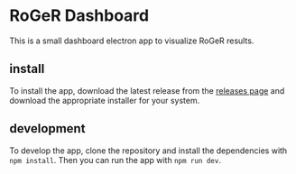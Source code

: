 # RoGeR Dashboard

This is a small dashboard electron app to visualize RoGeR results.

## install

To install the app, download the latest release from the [releases page](https://github.com/Hydrology-IFH/roger_dashboard/releases) and download the appropriate installer for your system.

## development

To develop the app, clone the repository and install the dependencies with `npm install`. Then you can run the app with `npm run dev`.